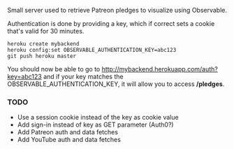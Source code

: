 Small server used to retrieve Patreon pledges to visualize using Observable.

Authentication is done by providing a key, which if correct sets a cookie that's valid for 30 minutes.

```
heroku create mybackend
heroku config:set OBSERVABLE_AUTHENTICATION_KEY=abc123
git push heroku master
```

You should now be able to go to http://mybackend.herokuapp.com/auth?key=abc123 and if your key matches the OBSERVABLE_AUTHENTICATION_KEY, it will allow you to access **/pledges**.


### TODO
- Use a session cookie instead of the key as cookie value
- Add sign-in instead of key as GET parameter (Auth0?)
- Add Patreon auth and data fetches
- Add YouTube auth and data fetches